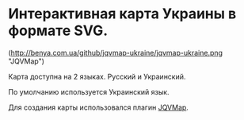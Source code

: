 # Интерактивная карта Украины в формате SVG.

(http://benya.com.ua/github/jqvmap-ukraine/jqvmap-ukraine.png "JQVMap")

Карта доступна на 2 языках. Русский и Украинский.

По умолчанию используется Украинский язык. 

Для создания карты использовался плагин [JQVMap](https://github.com/manifestinteractive/jqvmap).
